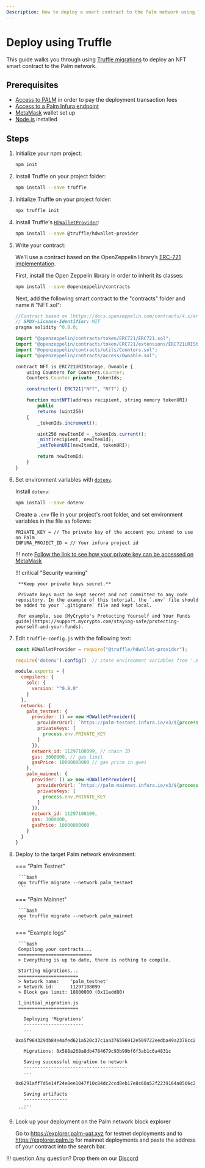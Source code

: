 ```yaml
---
Description: How to deploy a smart contract to the Palm network using Truffle.
---
```


# Deploy using Truffle

This guide walks you through using [Truffle migrations](https://www.trufflesuite.com/docs/truffle/getting-started/running-migrations)
to deploy an NFT smart contract to the Palm network.

## Prerequisites

- [Access to PALM](../Get-Started/Tokens.md) in order to pay the deployment transaction fees
- [Access to a Palm Infura endpoint](../Get-Started/Connect/Overview.md)
- [MetaMask](https://metamask.io/) wallet set up
- [Node.js](https://nodejs.org/en/download/) installed

## Steps

1. Initialize your npm project:

    ```bash
    npm init
    ```

2. Install Truffle on your project folder:

    ```bash
    npm install --save truffle
    ```

3. Initialize Truffle on your project folder:

    ```bash
    npx truffle init
    ```

4. Install Truffle's [`HDWalletProvider`](https://github.com/trufflesuite/truffle/tree/develop/packages/hdwallet-provider):

    ```bash
    npm install --save @truffle/hdwallet-provider
    ```

5. Write your contract:

    We'll use a contract based on the OpenZeppelin library’s [ERC-721 implementation](https://docs.openzeppelin.com/contracts/4.x/erc721).

    First, install the Open Zeppelin library in order to inherit its classes:

    ```bash
    npm install --save @openzeppelin/contracts
    ```

    Next, add the following smart contract to the "contracts" folder and name it "NFT.sol":

    ```js
    //Contract based on [https://docs.openzeppelin.com/contracts/4.x/erc721](https://docs.openzeppelin.com/contracts/4.x/erc721)
    // SPDX-License-Identifier: MIT
    pragma solidity ^0.8.0;

    import "@openzeppelin/contracts/token/ERC721/ERC721.sol";
    import "@openzeppelin/contracts/token/ERC721/extensions/ERC721URIStorage.sol";
    import "@openzeppelin/contracts/utils/Counters.sol";
    import "@openzeppelin/contracts/access/Ownable.sol";

    contract NFT is ERC721URIStorage, Ownable {
        using Counters for Counters.Counter;
        Counters.Counter private _tokenIds;

        constructor() ERC721("NFT", "NFT") {}

        function mintNFT(address recipient, string memory tokenURI)
            public
            returns (uint256)
        {
            _tokenIds.increment();

            uint256 newItemId = _tokenIds.current();
            _mint(recipient, newItemId);
            _setTokenURI(newItemId, tokenURI);

            return newItemId;
        }
    }
    ```

6. Set environment variables with [`dotenv`](https://www.npmjs.com/package/dotenv).

    Install `dotenv`:

    ```bash
    npm install --save dotenv
    ```

    Create a `.env` file in your project's root folder, and set environment variables in the file as follows:

    ```text
    PRIVATE_KEY = // The private key of the account you intend to use on Palm
    INFURA_PROJECT_ID = // Your infura project id
    ```

    !!! note
        [Follow the link to see how your private key can be accessed on MetaMask](https://metamask.zendesk.com/hc/en-us/articles/360015289632-How-to-Export-an-Account-Private-Key)

    !!! critical "Security warning"

        **Keep your private keys secret.**

        Private keys must be kept secret and not committed to any code repository. In the example of this tutorial, the `.env` file should be added to your `.gitignore` file and kept local.

        For example, see [MyCrypto's Protecting Yourself and Your Funds guide](https://support.mycrypto.com/staying-safe/protecting-yourself-and-your-funds).

7. Edit `truffle-config.js` with the following text:

    ```js
    const HDWalletProvider = require("@truffle/hdwallet-provider");

    require('dotenv').config()  // store environment variables from '.env' to process.env

    module.exports = {
      compilers: {
        solc: {
          version: "^0.8.0"
        }
      },
      networks: {
        palm_testnet: {
          provider: () => new HDWalletProvider({
            providerOrUrl: `https://palm-testnet.infura.io/v3/${process.env.INFURA_PROJECT_ID}`,
            privateKeys: [
              process.env.PRIVATE_KEY
            ]
          }),
          network_id: 11297108099, // chain ID
          gas: 3000000, // gas limit
          gasPrice: 10000000000 // gas price in gwei
        },
        palm_mainnet: {
          provider: () => new HDWalletProvider({
            providerOrUrl: `https://palm-mainnet.infura.io/v3/${process.env.INFURA_PROJECT_ID}`,
            privateKeys: [
              process.env.PRIVATE_KEY
            ]
          }),
          network_id: 11297108109,
          gas: 3000000,
          gasPrice: 10000000000
        }
      }
    }
    ```

8. Deploy to the target Palm network environment:

    === "Palm Testnet"

        ```bash
        npx truffle migrate --network palm_testnet
        ```

    === "Palm Mainnet"

        ```bash
        npx truffle migrate --network palm_mainnet
        ```

    === "Example logs"

        ```bash
        Compiling your contracts...
        ===========================
        > Everything is up to date, there is nothing to compile.

        Starting migrations...
        ======================
        > Network name:    'palm_testnet'
        > Network id:      11297108099
        > Block gas limit: 18800000 (0x11edd80)

        1_initial_migration.js
        ======================

          Deploying 'Migrations'
          ----------------------
          ...
          0xa5f964329db84e4afed621a520c37c1aa376596912e509722eedba49a2378cc2

          Migrations: 0x588a268a8db4784679c93b99bf6f3ab1c6a4831c

          Saving successful migration to network
          --------------------------------------
          ...
          0x6291aff7d5e14f24e8ee1047f10c84dc2ccd8eb17e8c60a52f2239164a8506c2

          Saving artifacts
          ----------------
          ...
        ```

9. Look up your deployment on the Palm network block explorer

    Go to https://explorer.palm-uat.xyz for testnet deployments and to https://explorer.palm.io for mainnet deployments and paste the address of your contract into the search bar.

!!! question
    Any question? Drop them on our [Discord](https://discord.gg/grcpwNRxVj)
